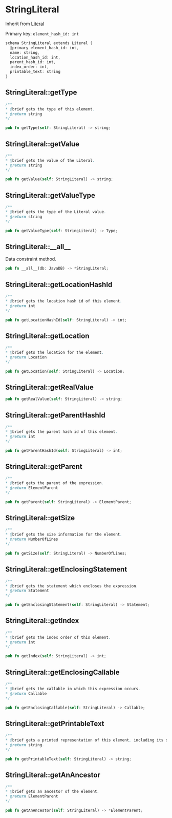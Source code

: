 # StringLiteral

Inherit from [Literal](./Literal.md)

Primary key: `element_hash_id: int`

```rust
schema StringLiteral extends Literal {
  @primary element_hash_id: int,
  name: string,
  location_hash_id: int,
  parent_hash_id: int,
  index_order: int,
  printable_text: string
}
```
## StringLiteral::getType

```java
/**
* @brief gets the type of this element.
* @return string
*/
```
```rust
pub fn getType(self: StringLiteral) -> string;
```
## StringLiteral::getValue

```java
/**
* @brief gets the value of the Literal.
* @return string
*/
```
```rust
pub fn getValue(self: StringLiteral) -> string;
```
## StringLiteral::getValueType

```java
/**
* @brief gets the type of the Literal value.
* @return string
*/
```
```rust
pub fn getValueType(self: StringLiteral) -> Type;
```
## StringLiteral::\_\_all\_\_

Data constraint method.

```rust
pub fn __all__(db: JavaDB) -> *StringLiteral;
```
## StringLiteral::getLocationHashId

```java
/**
* @brief gets the location hash id of this element.
* @return int
*/
```
```rust
pub fn getLocationHashId(self: StringLiteral) -> int;
```
## StringLiteral::getLocation

```java
/**
* @brief gets the location for the element.
* @return Location
*/
```
```rust
pub fn getLocation(self: StringLiteral) -> Location;
```
## StringLiteral::getRealValue

```rust
pub fn getRealValue(self: StringLiteral) -> string;
```
## StringLiteral::getParentHashId

```java
/**
* @brief gets the parent hash id of this element.
* @return int
*/
```
```rust
pub fn getParentHashId(self: StringLiteral) -> int;
```
## StringLiteral::getParent

```java
/**
* @brief gets the parent of the expression.
* @return ElementParent 
*/
```
```rust
pub fn getParent(self: StringLiteral) -> ElementParent;
```
## StringLiteral::getSize

```java
/**
* @brief gets the size information for the element.
* @return NumberOfLines
*/
```
```rust
pub fn getSize(self: StringLiteral) -> NumberOfLines;
```
## StringLiteral::getEnclosingStatement

```java
/**
* @brief gets the statement which encloses the expression.
* @return Statement 
*/
```
```rust
pub fn getEnclosingStatement(self: StringLiteral) -> Statement;
```
## StringLiteral::getIndex

```java
/**
* @brief gets the index order of this element.
* @return int
*/
```
```rust
pub fn getIndex(self: StringLiteral) -> int;
```
## StringLiteral::getEnclosingCallable

```java
/**
* @brief gets the callable in which this expression occurs.
* @return Callable 
*/
```
```rust
pub fn getEnclosingCallable(self: StringLiteral) -> Callable;
```
## StringLiteral::getPrintableText

```java
/**
* @brief gets a printed representation of this element, including its structure where applicable.
* @return string.
*/
```
```rust
pub fn getPrintableText(self: StringLiteral) -> string;
```
## StringLiteral::getAnAncestor

```java
/**
* @brief gets an ancestor of the element.
* @return ElementParent 
*/
```
```rust
pub fn getAnAncestor(self: StringLiteral) -> *ElementParent;
```

